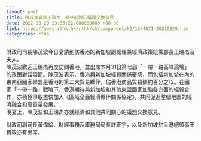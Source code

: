 ```yaml
---
layout: post
title: 陳茂波宴請王瑞杰　就共同關心議題交換意見
date: 2022-08-29 23:35:22.000000000 +08:00
link: https://news.rthk.hk/rthk/ch/component/k2/1664671-20220829.htm
categories: rthk
---
```


財政司司長陳茂波今日宴請到訪香港的新加坡副總理兼經濟政策統籌部長王瑞杰及夫人。
　　      
陳茂波歡迎王瑞杰再度訪問香港，並出席本月31日第七屆「一帶一路高峰論壇」的政策對話環節。陳茂波表示，香港與新加坡經貿關係密切，而包括新加坡在內的東南亞國家聯盟是香港的第二大貿易夥伴，佔香港商品貿易額約百分之12。在國家「一帶一路」戰略下，香港期待與新加坡和其他東盟國家加強各方面的經貿合作，亦積極爭取盡快加入《區域全面經濟夥伴關係協定》，共同促進整個地區的經濟融合和高質量發展。
　　      
晚宴上，陳茂波和王瑞杰亦就經濟和其他共同關心的議題交換意見。

財政司副司長黃偉綸、財經事務及庫務局局長許正宇，以及新加坡駐香港總領事王首毅亦有出席。
